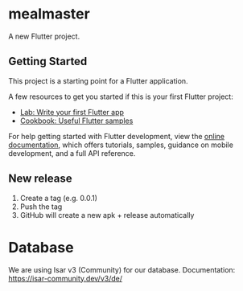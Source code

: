 # mealmaster

A new Flutter project.

## Getting Started

This project is a starting point for a Flutter application.

A few resources to get you started if this is your first Flutter project:

- [Lab: Write your first Flutter app](https://docs.flutter.dev/get-started/codelab)
- [Cookbook: Useful Flutter samples](https://docs.flutter.dev/cookbook)

For help getting started with Flutter development, view the
[online documentation](https://docs.flutter.dev/), which offers tutorials,
samples, guidance on mobile development, and a full API reference.


## New release
1. Create a tag (e.g. 0.0.1)
2. Push the tag
3. GitHub will create a new apk + release automatically

# Database
We are using Isar v3 (Community) for our database.
Documentation: https://isar-community.dev/v3/de/

